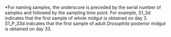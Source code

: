 *For naming samples, the underscore is preceded by the serial number of samples and followed by the sampling time point.
For example, S1_3d indicates that the first sample of whole midgut is obtained on day 3. S1_P_33d indicates that the first sample of adult *Drosophila* posterior midgut is obtained on day 33.
